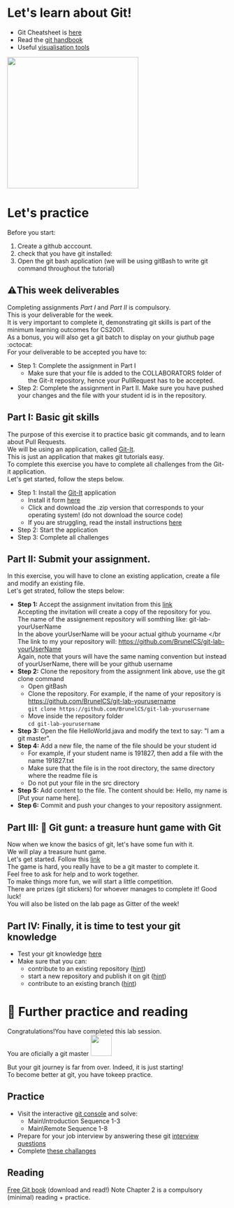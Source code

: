 # Let's learn about Git!
* Git Cheatsheet is [here](https://github.github.com/training-kit/downloads/github-git-cheat-sheet/) 
* Read the [git handbook](https://guides.github.com/introduction/git-handbook/)
* Useful [visualisation tools](https://try.github.io/)

<img src="https://www.edureka.co/blog/wp-content/uploads/2016/11/Git-Architechture-Git-Tutorial-Edureka-2.png" width = 300> </br>


# Let's practice 
Before you start: 
1. Create a github acccount. 
2. check that you have git installed: </br>
3. Open the git bash application (we will be using gitBash to write git command throughout the tutorial) </br>
## :warning:This week deliverables 
Completing assignments *Part I* and *Part II* is compulsory. </br>
This is your deliverable for the week. </br>
It is very important to complete it, demonstrating git skills is part of the minimum learning outcomes for CS2001. </br>
As a bonus, you will also get a git batch to display on your giuthub page :octocat:  </br>
For your deliverable to be accepted you have to: 
* Step 1: Complete the assignment in Part I 
  * Make sure that your file is added to the COLLABORATORS folder of the Git-it repository, 
  hence your PullRequest has to be accepted. 
* Step 2: Complete the assignment in Part II. Make sure you have pushed your changes 
and the file with your student id is in the repository. 

## Part I: Basic git skills   
The purpose of this exercise it to practice basic git commands, and to learn about Pull Requests. </br>
We will be using an application, called [Git-It](https://github.com/jlord/git-it-electron). </br>
This is just an application that makes git tutorials easy. </br>
To complete this exercise you have to complete all challenges from the Git-it application. </br>
Let's get started, follow the steps below. </br>
* Step 1:  Install the [Git-It](https://github.com/jlord/git-it-electron/releases) application
   * Install it form [here](https://github.com/jlord/git-it-electron/releases)
   * Click and download the .zip version that corresponds to your operating system! (do not download the source code)
   * If you are struggling, read the install instructions [here](https://github.com/jlord/git-it-electron#what-to-install) 
* Step 2: Start the application 
* Step 3: Complete all challenges  

## Part II: Submit your assignment. 
In this exercise, you will have to clone an existing application, create a file and 
modify an existing file. </br>
Let's get strated, follow the steps below: </br>
* __Step 1:__ Accept the assignment invitation from this [link](https://classroom.github.com/a/38k1-dLf) </br>
   Accepting the invitation will create a copy of the repository for you. </br>
   The name of the assignement repository will somthing like: git-lab-yourUserName  </br>
   In the above yourUserName will be yoour actual github yourname </br
   The link to my your repository will: https://github.com/BrunelCS/git-lab-yourUserName </br>
   Again, note that yours will have the same naming convention but instead of yourUserName, there will be your github username </br>
* __Step 2:__ Clone the repository from the assignment link above, use the git clone command
    * Open gitBash </br>
    * Clone the repository. For example, if the name of your repository is https://github.com/BrunelCS/git-lab-yourusername </br>
  ``` git clone https://github.com/BrunelCS/git-lab-yourusername ```
    * Move inside the repository folder </br>
  ```cd git-lab-yourusername ```
* __Step 3:__ Open the file HelloWorld.java and modify the text to say: "I am a git master". 
* __Step 4:__ Add a new file, the name of the file should be your student id
  * For example, if your student name is 191827, then add a file with the name 191827.txt
  * Make sure that the file is in the root directory, the same directory where the readme file is
  * Do not put your file in the src directory
* __Step 5:__ Add content to the file. The content should be: Hello, my name is [Put your name here].
* __Step 6:__ Commit and push your changes to your repository assignment. 

## Part III: :feet: Git gunt: a treasure hunt game with Git
Now when we know the basics of git, let's have some fun with it. </br>
We will play a treasure hunt game. </br>
Let's get started. Follow this [link](https://github.com/git-game/git-game) </br>
The game is hard, you really have to be a git master to complete it. </br>
Feel free to ask for help and to work together. </br>
To make things more fun, we will start a little competition. </br> 
There are prizes (git stickers) for whoever manages to complete it! Good luck!</br>
You will also be listed on the lab page as Gitter of the week! </br>


## Part IV: Finally, it is time to test your git knowledge
* Test your git knowledge [here](https://learn.co/lessons/git-github-learn-quiz)
* Make sure that you can: 
  * contribute to an existing repository ([hint](https://guides.github.com/introduction/git-handbook/#github)) 
  * start a new repository and publish it on git ([hint](https://guides.github.com/introduction/git-handbook/#github))
  * contribute to an existing branch  ([hint](https://guides.github.com/introduction/git-handbook/#github))

# :book: Further practice and reading
Congratulations!You have completed this lab session. </br>
You are oficially a git master <img src="https://www.dev-metal.com/wp-content/uploads/2014/01/github-logo-octocat-1-704x605.jpg" width="48"> </br>

But your git journey is far from over. Indeed, it is just starting! </br>
To become better at git, you have tokeep practice. </br>
## Practice 
* Visit the interactive [git console](https://learngitbranching.js.org/) and solve: 
  * Main\Introduction Sequence 1-3
  * Main\Remote Sequence 1-8
* Prepare for your job interview by answering these git [interview questions](https://www.knowledgehut.com/interview-questions/git)
* Complete [these challanges](https://gitexercises.fracz.com/)

## Reading
[Free Git book](https://www.amazon.co.uk/Rys-Git-Tutorial-Ryan-Hodson-ebook/dp/B00QFIA5OC) (download and read!) 
Note Chapter 2 is a compulsory (minimal) reading + practice. 



